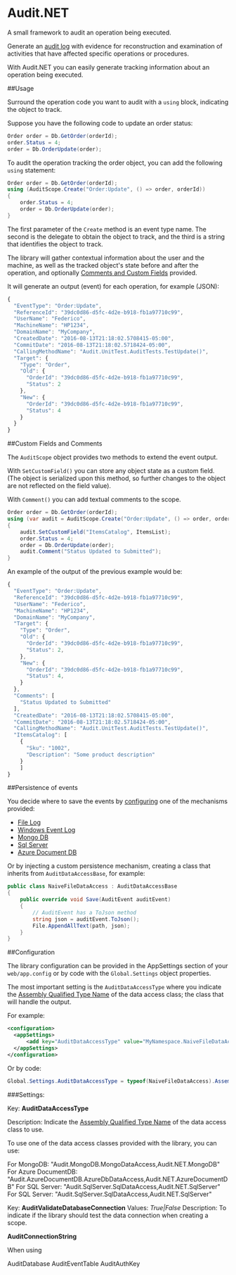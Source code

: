 # Audit.NET
A small framework to audit an operation being executed.

Generate an [audit log](https://en.wikipedia.org/wiki/Audit_trail) with evidence for reconstruction and examination of activities that have affected specific operations or procedures. 

With Audit.NET you can easily generate tracking information about an operation being executed.

##Usage

Surround the operation code you want to audit with a `using` block, indicating the object to track.

Suppose you have the following code to update an order status:

```c#
Order order = Db.GetOrder(orderId);
order.Status = 4;
order = Db.OrderUpdate(order);
```

To audit the operation tracking the order object, you can add the following `using` statement:
```c#
Order order = Db.GetOrder(orderId);
using (AuditScope.Create("Order:Update", () => order, orderId))
{
    order.Status = 4;
    order = Db.OrderUpdate(order);
}
```

The first parameter of the `Create` method is an event type name. The second is the delegate to obtain the object to track, and the third is a string that identifies the object to track.

The library will gather contextual information about the user and the machine, as well as the tracked object's state before and after the operation, and optionally [Comments and Custom Fields]() provided.

It will generate an output (event) for each operation, for example (JSON):

```javascript
{
  "EventType": "Order:Update",
  "ReferenceId": "39dc0d86-d5fc-4d2e-b918-fb1a97710c99",
  "UserName": "Federico",
  "MachineName": "HP1234",
  "DomainName": "MyCompany",
  "CreatedDate": "2016-08-13T21:18:02.5708415-05:00",
  "CommitDate": "2016-08-13T21:18:02.5718424-05:00",
  "CallingMethodName": "Audit.UnitTest.AuditTests.TestUpdate()",
  "Target": {
    "Type": "Order",
    "Old": {
      "OrderId": "39dc0d86-d5fc-4d2e-b918-fb1a97710c99",
      "Status": 2
    },
    "New": {
      "OrderId": "39dc0d86-d5fc-4d2e-b918-fb1a97710c99",
      "Status": 4
    }
  }
}
```

##Custom Fields and Comments

The `AuditScope` object provides two methods to extend the event output.

With `SetCustomField()` you can store any object state as a custom field. (The object is serialized upon this method, so further changes to the object are not reflected on the field value).

With `Comment()` you can add textual comments to the scope.

```c#
Order order = Db.GetOrder(orderId);
using (var audit = AuditScope.Create("Order:Update", () => order, orderId))
{
    audit.SetCustomField("ItemsCatalog", ItemsList);
    order.Status = 4;
    order = Db.OrderUpdate(order);
    audit.Comment("Status Updated to Submitted");
}
```
An example of the output of the previous example would be:

```javascript
{
  "EventType": "Order:Update",
  "ReferenceId": "39dc0d86-d5fc-4d2e-b918-fb1a97710c99",
  "UserName": "Federico",
  "MachineName": "HP1234",
  "DomainName": "MyCompany",
  "Target": {
    "Type": "Order",
    "Old": {
      "OrderId": "39dc0d86-d5fc-4d2e-b918-fb1a97710c99",
      "Status": 2,
    },
    "New": {
      "OrderId": "39dc0d86-d5fc-4d2e-b918-fb1a97710c99",
      "Status": 4,
    }
  },
  "Comments": [
    "Status Updated to Submitted"
  ],
  "CreatedDate": "2016-08-13T21:18:02.5708415-05:00",
  "CommitDate": "2016-08-13T21:18:02.5718424-05:00",
  "CallingMethodName": "Audit.UnitTest.AuditTests.TestUpdate()",
  "ItemsCatalog": [
    {
      "Sku": "1002",
      "Description": "Some product description"
    }
    ]
}
```

##Persistence of events

You decide where to save the events by [configuring]() one of the mechanisms provided:

- [File Log]()
- [Windows Event Log]()
- [Mongo DB]()
- [Sql Server]()
- [Azure Document DB]()

Or by injecting a custom persistence mechanism, creating a class that inherits from `AuditDataAccessBase`, for example:

```c#
public class NaiveFileDataAccess : AuditDataAccessBase
{
    public override void Save(AuditEvent auditEvent)
    {
        // AuditEvent has a ToJson method
        string json = auditEvent.ToJson();
        File.AppendAllText(path, json);
    }
}
```

##Configuration

The library configuration can be provided in the AppSettings section of your `web/app.config` or by code with the `Global.Settings` object properties.

The most important setting is the `AuditDataAccessType` where you indicate the [Assembly Qualified Type Name](https://msdn.microsoft.com/en-us/library/system.type.assemblyqualifiedname(v=vs.110).aspx#Anchor_1) of the data access class; the class that will handle the output.

For example:

```xml
<configuration>
  <appSettings>
      <add key="AuditDataAccessType" value="MyNamespace.NaiveFileDataAccess,MyAssembly" /> 
  </appSettings>
</configuration>
```

Or by code:

```c#
Global.Settings.AuditDataAccessType = typeof(NaiveFileDataAccess).AssemblyQualifiedName;
```

###Settings:

Key: **AuditDataAccessType**

Description: Indicate the [Assembly Qualified Type Name](https://msdn.microsoft.com/en-us/library/system.type.assemblyqualifiedname(v=vs.110).aspx#Anchor_1) of the data access class to use.

To use one of the data access classes provided with the library, you can use:

For MongoDB: "Audit.MongoDB.MongoDataAccess,Audit.NET.MongoDB"
For Azure DocumentDB: "Audit.AzureDocumentDB.AzureDbDataAccess,Audit.NET.AzureDocumentDB"
For SQL Server: "Audit.SqlServer.SqlDataAccess,Audit.NET.SqlServer"
For SQL Server: "Audit.SqlServer.SqlDataAccess,Audit.NET.SqlServer"



Key: **AuditValidateDatabaseConnection** 
Values: _True|False_
Description: To indicate if the library should test the data connection when creating a scope.

**AuditConnectionString**

When using

AuditDatabase
AuditEventTable
AuditAuthKey








